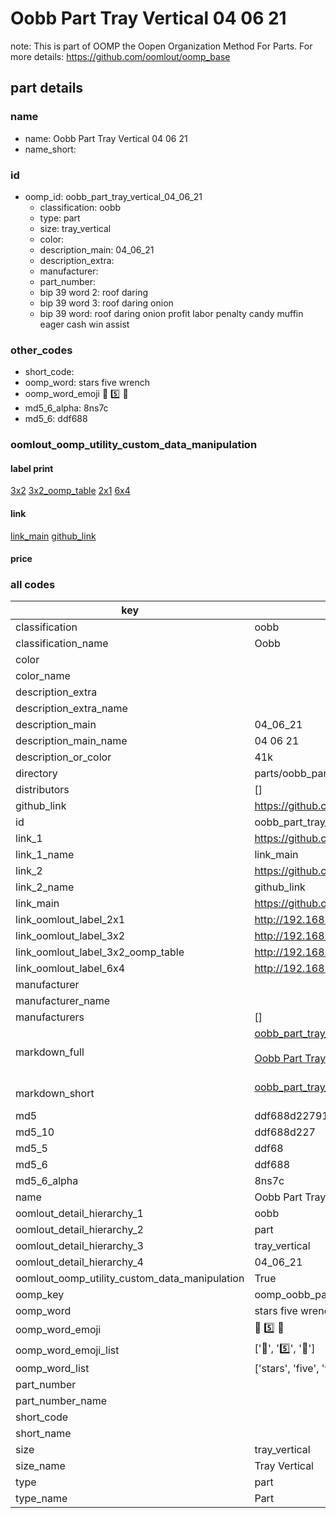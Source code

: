 # Oobb Part Tray Vertical 04 06 21  

note: This is part of OOMP the Oopen Organization Method For Parts. For more details: https://github.com/oomlout/oomp_base

##  part details





### name
* name: Oobb Part Tray Vertical 04 06 21
* name_short: 
### id
* oomp_id: oobb_part_tray_vertical_04_06_21
  * classification: oobb
  * type: part
  * size: tray_vertical
  * color: 
  * description_main: 04_06_21
  * description_extra: 
  * manufacturer: 
  * part_number: 
  * bip 39 word 2: roof daring
  * bip 39 word 3: roof daring onion
  * bip 39 word: roof daring onion profit labor penalty candy muffin eager cash win assist

### other_codes
* short_code: 
* oomp_word: stars five wrench
* oomp_word_emoji :stars: :five: :wrench:
* md5_6_alpha: 8ns7c
* md5_6: ddf688






### oomlout_oomp_utility_custom_data_manipulation
#### label print
[3x2](http://192.168.1.245:1112/?label=oomp%208ns7c)
[3x2_oomp_table](http://192.168.1.107:1112/?label=oomp%208ns7c)
[2x1](http://192.168.1.242:1112/?label=oomp%208ns7c)
[6x4](http://192.168.1.55:1112/?label=oomp%208ns7c)    

#### link

[link_main](https://github.com/oomlout/oomlout_oomp_current_version_messy/tree/main/parts/oobb_part_tray_vertical_04_06_21) [github_link](https://github.com/oomlout/oomlout_oomp_part_src/tree/main/parts/oobb_part_tray_vertical_04_06_21)                             

#### price







### all codes 
| key | value |  
| --- | --- |  
| classification | oobb |  
| classification_name | Oobb |  
| color |  |  
| color_name |  |  
| description_extra |  |  
| description_extra_name |  |  
| description_main | 04_06_21 |  
| description_main_name | 04 06 21 |  
| description_or_color | 41k |  
| directory | parts/oobb_part_tray_vertical_04_06_21 |  
| distributors | [] |  
| github_link | https://github.com/oomlout/oomlout_oomp_part_src/tree/main/parts/oobb_part_tray_vertical_04_06_21 |  
| id | oobb_part_tray_vertical_04_06_21 |  
| link_1 | https://github.com/oomlout/oomlout_oomp_current_version_messy/tree/main/parts/oobb_part_tray_vertical_04_06_21 |  
| link_1_name | link_main |  
| link_2 | https://github.com/oomlout/oomlout_oomp_part_src/tree/main/parts/oobb_part_tray_vertical_04_06_21 |  
| link_2_name | github_link |  
| link_main | https://github.com/oomlout/oomlout_oomp_current_version_messy/tree/main/parts/oobb_part_tray_vertical_04_06_21 |  
| link_oomlout_label_2x1 | http://192.168.1.242:1112/?label=oomp%208ns7c |  
| link_oomlout_label_3x2 | http://192.168.1.245:1112/?label=oomp%208ns7c |  
| link_oomlout_label_3x2_oomp_table | http://192.168.1.107:1112/?label=oomp%208ns7c |  
| link_oomlout_label_6x4 | http://192.168.1.55:1112/?label=oomp%208ns7c |  
| manufacturer |  |  
| manufacturer_name |  |  
| manufacturers | [] |  
| markdown_full | [oobb_part_tray_vertical_04_06_21](https://github.com/oomlout/oomlout_oomp_current_version_messy/tree/main/parts/oobb_part_tray_vertical_04_06_21)<br>[](https://github.com/oomlout/oomlout_oomp_current_version_messy/tree/main/parts/oobb_part_tray_vertical_04_06_21)<br>[Oobb Part Tray Vertical 04 06 21](https://github.com/oomlout/oomlout_oomp_current_version_messy/tree/main/parts/oobb_part_tray_vertical_04_06_21)<br><br> |  
| markdown_short | [oobb_part_tray_vertical_04_06_21](https://github.com/oomlout/oomlout_oomp_current_version_messy/tree/main/parts/oobb_part_tray_vertical_04_06_21)<br><br> |  
| md5 | ddf688d22791242a8a3e2abd358de5dd |  
| md5_10 | ddf688d227 |  
| md5_5 | ddf68 |  
| md5_6 | ddf688 |  
| md5_6_alpha | 8ns7c |  
| name | Oobb Part Tray Vertical 04 06 21 |  
| oomlout_detail_hierarchy_1 | oobb |  
| oomlout_detail_hierarchy_2 | part |  
| oomlout_detail_hierarchy_3 | tray_vertical |  
| oomlout_detail_hierarchy_4 | 04_06_21 |  
| oomlout_oomp_utility_custom_data_manipulation | True |  
| oomp_key | oomp_oobb_part_tray_vertical_04_06_21 |  
| oomp_word | stars five wrench |  
| oomp_word_emoji | :stars: :five: :wrench: |  
| oomp_word_emoji_list | [':stars:', ':five:', ':wrench:'] |  
| oomp_word_list | ['stars', 'five', 'wrench'] |  
| part_number |  |  
| part_number_name |  |  
| short_code |  |  
| short_name |  |  
| size | tray_vertical |  
| size_name | Tray Vertical |  
| type | part |  
| type_name | Part |  
